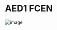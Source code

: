 # AED1 FCEN

![image](https://user-images.githubusercontent.com/42080273/233206324-c9988270-da7b-4b30-82b3-535f4fab15a4.png)
